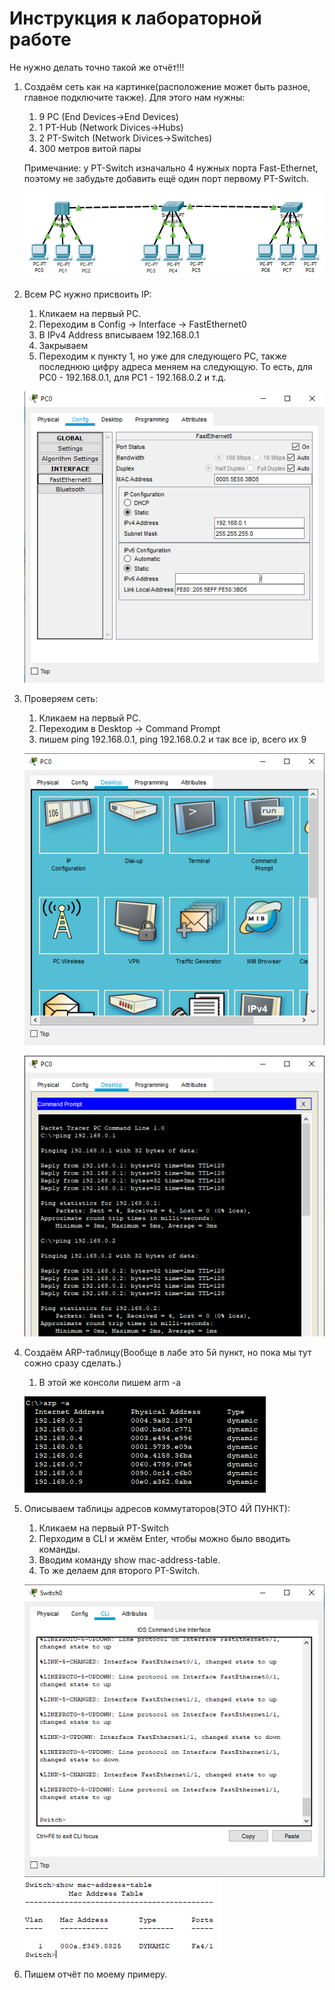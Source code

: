 # Инструкция к лабораторной работе
Не нужно делать точно такой же отчёт!!! 

1. Создаём сеть как на картинке(расположение может быть разное, главное подключите также). Для этого нам нужны:
    1. 9 PC (End Devices->End Devices)
    2. 1 PT-Hub (Network Divices->Hubs)
    3. 2 PT-Switch (Network Divices->Switches)
    4. 300 метров витой пары
    
    Примечание: у PT-Switch изначально 4 нужных порта Fast-Ethernet, поэтому не забудьте добавить ещё один порт первому PT-Switch.

    ![Сеть](https://github.com/AlexHoz/MP-301/blob/master/Сети%20ЭВМ/Скриншоты/Lab_1/1.png)

2. Всем PC нужно присвоить IP:
    1. Кликаем на первый PC.
    2. Переходим в Config -> Interface -> FastEthernet0
    3. В IPv4 Address вписываем 192.168.0.1
    4. Закрываем
    5. Переходим к пункту 1, но уже для следующего PC, также последнюю цифру адреса меняем на следующую.
    То есть, для PC0 - 192.168.0.1, для PC1 - 192.168.0.2 и т.д.

    ![IP](https://github.com/AlexHoz/MP-301/blob/master/Сети%20ЭВМ/Скриншоты/Lab_1/2.png)

3. Проверяем сеть:
    1. Кликаем на первый PC.
    2. Переходим в Desktop -> Command Prompt
    3. пишем ping 192.168.0.1, ping 192.168.0.2 и так все ip, всего их 9

    ![ping](https://github.com/AlexHoz/MP-301/blob/master/Сети%20ЭВМ/Скриншоты/Lab_1/3.png)

    ![ping](https://github.com/AlexHoz/MP-301/blob/master/Сети%20ЭВМ/Скриншоты/Lab_1/4.png)

4. Создаём ARP-таблицу(Вообще в лабе это 5й пункт, но пока мы тут сожно сразу сделать.)
    1. В этой же консоли пишем arm -a

    ![arm](https://github.com/AlexHoz/MP-301/blob/master/Сети%20ЭВМ/Скриншоты/Lab_1/5.png)

5. Описываем таблицы адресов коммутаторов(ЭТО 4Й ПУНКТ):
    1. Кликаем на первый PT-Switch
    2. Перходим в CLI и жмём Enter, чтобы можно было вводить команды.
    3. Вводим команду show mac-address-table.
    4. То же делаем для второго PT-Switch.

    ![Switch](https://github.com/AlexHoz/MP-301/blob/master/Сети%20ЭВМ/Скриншоты/Lab_1/6.png)
    ![Switch](https://github.com/AlexHoz/MP-301/blob/master/Сети%20ЭВМ/Скриншоты/Lab_1/7.png)

6. Пишем отчёт по моему примеру.
